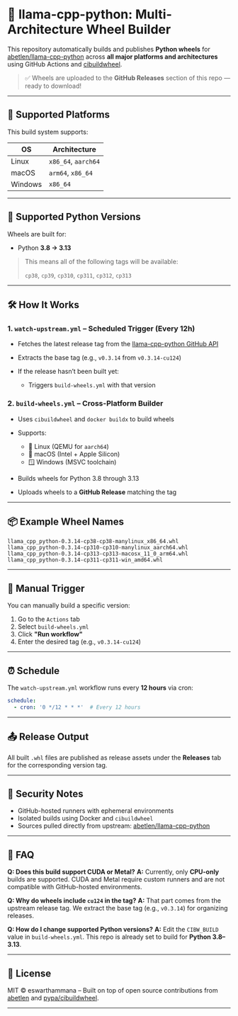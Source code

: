 # 🦙 llama-cpp-python: Multi-Architecture Wheel Builder

This repository automatically builds and publishes **Python wheels** for [abetlen/llama-cpp-python](https://github.com/abetlen/llama-cpp-python) across **all major platforms and architectures** using GitHub Actions and [cibuildwheel](https://github.com/pypa/cibuildwheel).

> ✅ Wheels are uploaded to the **GitHub Releases** section of this repo — ready to download!

---

## 🚀 Supported Platforms

This build system supports:

| OS      | Architecture        |
| ------- | ------------------- |
| Linux   | `x86_64`, `aarch64` |
| macOS   | `arm64`, `x86_64`   |
| Windows | `x86_64`            |

---

## 🧪 Supported Python Versions

Wheels are built for:

* Python **3.8 → 3.13**

> This means all of the following tags will be available:
>
> `cp38`, `cp39`, `cp310`, `cp311`, `cp312`, `cp313`

---

## 🛠️ How It Works

### 1. `watch-upstream.yml` – Scheduled Trigger (Every 12h)

* Fetches the latest release tag from the [llama-cpp-python GitHub API](https://api.github.com/repos/abetlen/llama-cpp-python/releases/latest)
* Extracts the base tag (e.g., `v0.3.14` from `v0.3.14-cu124`)
* If the release hasn’t been built yet:

  * Triggers `build-wheels.yml` with that version

### 2. `build-wheels.yml` – Cross-Platform Builder

* Uses `cibuildwheel` and `docker buildx` to build wheels
* Supports:

  * 🐧 Linux (QEMU for `aarch64`)
  * 🍎 macOS (Intel + Apple Silicon)
  * 🪟 Windows (MSVC toolchain)
* Builds wheels for Python 3.8 through 3.13
* Uploads wheels to a **GitHub Release** matching the tag

---

## 📦 Example Wheel Names

```text
llama_cpp_python-0.3.14-cp38-cp38-manylinux_x86_64.whl
llama_cpp_python-0.3.14-cp310-cp310-manylinux_aarch64.whl
llama_cpp_python-0.3.14-cp313-cp313-macosx_11_0_arm64.whl
llama_cpp_python-0.3.14-cp311-cp311-win_amd64.whl
```

---

## 🔧 Manual Trigger

You can manually build a specific version:

1. Go to the `Actions` tab
2. Select `build-wheels.yml`
3. Click **"Run workflow"**
4. Enter the desired tag (e.g., `v0.3.14-cu124`)

---

## ⏰ Schedule

The `watch-upstream.yml` workflow runs every **12 hours** via cron:

```yaml
schedule:
  - cron: '0 */12 * * *'  # Every 12 hours
```

---

## 📤 Release Output

All built `.whl` files are published as release assets under the **Releases** tab for the corresponding version tag.

---

## 🔐 Security Notes

* GitHub-hosted runners with ephemeral environments
* Isolated builds using Docker and `cibuildwheel`
* Sources pulled directly from upstream: [abetlen/llama-cpp-python](https://github.com/abetlen/llama-cpp-python)

---

## 🙋 FAQ

**Q: Does this build support CUDA or Metal?**
**A:** Currently, only **CPU-only** builds are supported. CUDA and Metal require custom runners and are not compatible with GitHub-hosted environments.

**Q: Why do wheels include `cu124` in the tag?**
**A:** That part comes from the upstream release tag. We extract the base tag (e.g., `v0.3.14`) for organizing releases.

**Q: How do I change supported Python versions?**
**A:** Edit the `CIBW_BUILD` value in `build-wheels.yml`. This repo is already set to build for **Python 3.8–3.13**.

---

## 📄 License

MIT © eswarthammana – Built on top of open source contributions from [abetlen](https://github.com/abetlen) and [pypa/cibuildwheel](https://github.com/pypa/cibuildwheel).

---